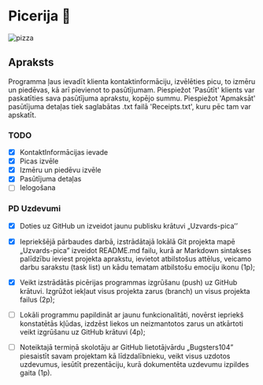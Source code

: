 # Picerija 	:pizza:
![pizza](https://th.bing.com/th/id/OIP.aSmyb2MROTiurxu6hU0POwHaHa?w=183&h=181&c=7&r=0&o=5&pid=1.7)
## Apraksts
Programma ļaus ievadīt klienta kontaktinformāciju, izvēlēties picu, to izmēru un piedēvas, kā arī pievienot to pasūtījumam. Piespiežot 'Pasūtīt' klients var paskatīties sava pasūtījuma aprakstu, kopējo summu. Piespiežot 'Apmaksāt' pasūtījuma detaļas tiek saglabātas .txt failā 'Receipts.txt', kuru pēc tam var apskatīt.

### TODO 
 - [x] KontaktInformācijas ievade
 - [x] Picas izvēle
 - [x] Izmēru un piedēvu izvēle
 - [x] Pasūtījuma detaļas
 - [ ] Ielogošana
 
### PD Uzdevumi
 - [x] Doties uz GitHub un izveidot jaunu publisku krātuvi „Uzvards-pica’’
 - [x] Iepriekšējā pārbaudes darbā, izstrādātajā lokālā Git projekta mapē „Uzvards-pica” izveidot
README.md failu, kurā ar Markdown sintakses palīdzību ieviest projekta aprakstu, ievietot
atbilstošus attēlus, veicamo darbu sarakstu (task list) un kādu tematam atbilstošu emociju ikonu
(1p);
 - [x] Veikt izstrādātās picērijas programmas izgrūšanu (push) uz GitHub krātuvi. Izgrūžot iekļaut visus
projekta zarus (branch) un visus projekta failus (2p);
 - [ ] Lokāli programmu papildināt ar jaunu funkcionalitāti, novērst iepriekš konstatētās kļūdas, izdzēst
liekos un neizmantotos zarus un atkārtoti veikt izgrūšanu uz GitHub krātuvi (4p);
 - [ ] Noteiktajā termiņā skolotāju ar GitHub lietotājvārdu „Bugsters104” piesaistīt savam projektam kā
līdzdalībnieku, veikt visus uzdotos uzdevumus, iesūtīt prezentāciju, kurā dokumentēta uzdevumu
izpildes gaita (1p).

